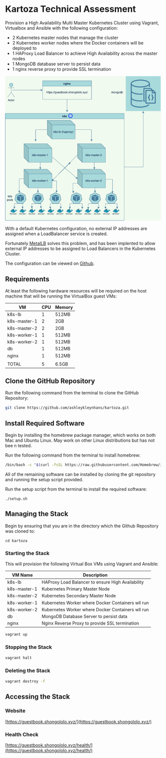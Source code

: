 # Kartoza Technical Assessment

Provision a High Availability Multi Master Kubernetes Cluster using Vagrant, Virtualbox and Ansible with the following configuration:

* 2 Kubernetes master nodes that manage the cluster
* 2 Kubernetes worker nodes where the Docker containers will be deployed to
* 1 HAProxy Load Balancer to achieve High Availability across the master nodes
* 1 MongoDB database server to persist data
* 1 nginx reverse proxy to provide SSL termination

![Architecture Diagram](k8s.png)

With a default Kubernetes configuration, no external IP addresses are assigned when a LoadBalancer service is created.

Fortunately [MetalLB](https://metallb.universe.tf/) solves this problem, and has been implented to allow external IP addresses to be assigned to Load Balancers in the Kubernetes Cluster.

The configuration can be viewed on [Github](https://github.com/ashleykleynhans/kartoza/blob/master/k8s/metallb-config.yml).

## Requirements

At least the following hardware resources will be required on the host machine that will be running the VirtualBox guest VMs:

| VM           | CPU | Memory |
|--------------|-----|--------|
| k8s-lb       |  1  | 512MB  |
| k8s-master-1 |  2  | 2GB    |
| k8s-master-2 |  2  | 2GB    |
| k8s-worker-1 |  1  | 512MB  |
| k8s-worker-2 |  1  | 512MB  |
| db           |  1  | 512MB  |
| nginx        |  1  | 512MB  |
|              |     |        |
| TOTAL        |  5  | 6.5GB  |

## Clone the GitHub Repository

Run the following command from the terminal to clone the GitHub Repository:

```bash
git clone https://github.com/ashleykleynhans/kartoza.git
```

## Install Required Software

Begin by installing the homebrew package manager, which works on both Mac
 and Ubuntu Linux.  May work on other Linux distributions but has not bee
n tested.

Run the following command from the terminal to install homebrew:

```bash
/bin/bash -c "$(curl -fsSL https://raw.githubusercontent.com/Homebrew/install/HEAD/install.sh)"
```

All of the remaining software can be installed by cloning the git repository and  running the setup script provided.

Run the setup script from the terminal to install the required software:

```bassh
./setup.sh
```

## Managing the Stack

Begin by ensuring that you are in the directory which the Github Repository was cloned to:

```
cd kartoza
```

### Starting the Stack

This will provision the following Virtual Box VMs using Vagrant and Ansible:

| VM Name        | Description                                       |
|----------------|---------------------------------------------------|
| k8s-lb         | HAProxy Load Balancer to ensure High Availability |
| k8s-master-1   | Kubernetes Primary Master Node                    |
| k8s-master-2   | Kubernetes Secondary Master Node                  |
| k8s-worker-1   | Kubernetes Worker where Docker Containers wll run |
| k8s-worker-2   | Kubernetes Worker where Docker Containers wll run |
| db             | MongoDB Database Server to persist data           |
| nginx          | Nginx Reverse Proxy to provide SSL termination    |


```bash
vagrant up
```

### Stopping the Stack

```bash
vagrant halt
```

### Deleting the Stack

```bash
vagrant destroy -f
```

## Accessing the Stack

### Website

[https://guestbook.shongololo.xyz/](https://guestbook.shongololo.xyz/)

### Health Check

[https://guestbook.shongololo.xyz/health/](https://guestbook.shongololo.xyz/health/)
